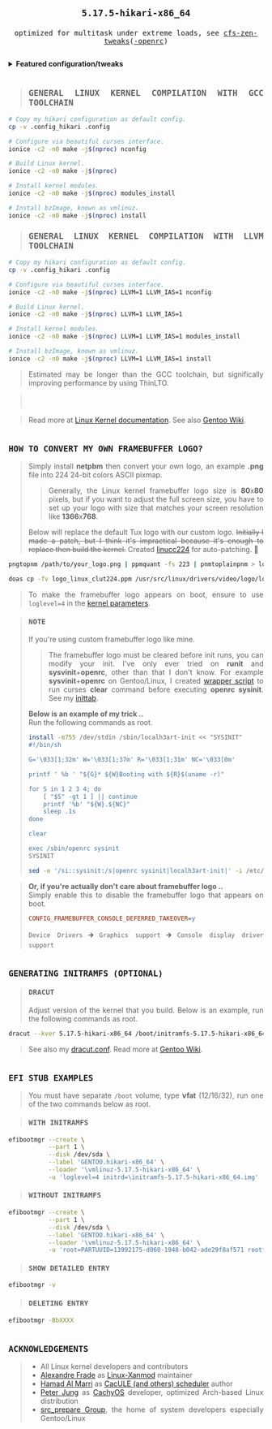 <div align="justify">

## <p align="center">`5.17.5-hikari-x86_64`</p> <img alt="" align="left" src="https://img.shields.io/github/commit-activity/m/owl4ce/hikari-x86_64/hikari-x86_64?style=flat-square&label=&color=000000&logo=gitbook&logoColor=white&labelColor=000000"/> <img alt="" align="right" src="https://badges.pufler.dev/visits/owl4ce/hikari-x86_64?style=flat-square&label=&color=000000&logo=github&logoColor=white&labelColor=000000"/>

<p align="center">
  <samp>
    optimized for multitask under extreme loads, see <a href="https://github.com/igo95862/cfs-zen-tweaks">cfs-zen-tweaks</a>(<a href="https://github.com/owl4ce/cfs-zen-tweaks-openrc">-openrc</a>)
  </samp>
</p>

<p align="center">
  <a href="#general-linux-kernel-compilation-with-gcc-toolchain">
    <img alt="" src="https://repository-images.githubusercontent.com/308812995/e978591c-11ed-452f-bab8-718c2fca29cf"/>
  </a>
</p>

<details>
<summary><b>Featured configuration/tweaks</b></summary>

<br>

> * Use [LRNG](https://github.com/smuellerDD/lrng) framework to provide sufficient entropy during boot as well as in
    virtual environments and SSDs
> * Use balanced 500Hz timer frequency for fast desktop interactivity and smoothness with energy-efficients
> * Use [Clang/LLVM toolchain](https://kernel.org/doc/html/latest/kbuild/llvm.html) with O3 optimization for processor
    family x86-64-v3 and ThinLTO by default
> * Majority use [LZ4](https://github.com/lz4/lz4) compression algorithm for fastest de/compression speeds with
    low-compression ratio
> * Use [BFQ I/O scheduler](https://kernel.org/doc/html/latest/block/bfq-iosched.html) which guarantees high-system,
    applications responsiveness, and low-latency
> * Use [performance governor](https://kernel.org/doc/html/latest/admin-guide/pm/cpufreq.html) by default for max
    CPU speed, change if too high energy consumptions
> * Disabled unused features like 5-level page tables, debugging, kexec, kprobes, NUMA, Xen, etc.
> * Enabled F2FS (SSD) and EXT4 (HDD) as built-in which optimized, and BTRFS as module
> * Enabled AMD-specific or Intel-specific features, other SoCs are all disabled
> * Enabled [AMD-pstate](https://lore.kernel.org/lkml/20211029130241.1984459-1-ray.huang@amd.com/T) driver for
    schedutil and ondemand governor
> * Enabled [zstd](https://github.com/facebook/zstd) module compression support by default (KMOD)
> * Enabled Google's BBRv2 TCP congestion control by default
> * Enabled New Paragon's Software [NTFS3](https://kernel.org/doc/html/latest/filesystems/ntfs3.html) driver
> * Full-support [EFI stub](https://kernel.org/doc/html/latest/admin-guide/efi-stub.html) w/o initramfs
> * Many more as in [xanmod.org](https://xanmod.org)

> This configuration based on Linux sources with [Xanmod patchset](https://xanmod.org) +
  [Gentoo patches](https://wiki.gentoo.org/wiki/Project:Kernel/Gentoo-sources) from
  [src_prepare-overlay](https://gitlab.com/src_prepare/src_prepare-overlay/-/tree/master/sys-kernel/xanmod-sources).

</details>

<h1></h1>

> ### <samp>GENERAL LINUX KERNEL COMPILATION WITH GCC TOOLCHAIN</samp>

```sh
# Copy my hikari configuration as default config.
cp -v .config_hikari .config

# Configure via beautiful curses interface.
ionice -c2 -n0 make -j$(nproc) nconfig

# Build Linux kernel.
ionice -c2 -n0 make -j$(nproc)

# Install kernel modules.
ionice -c2 -n0 make -j$(nproc) modules_install

# Install bzImage, known as vmlinuz.
ionice -c2 -n0 make -j$(nproc) install
```

> ### <samp>GENERAL LINUX KERNEL COMPILATION WITH LLVM TOOLCHAIN</samp>

```sh
# Copy my hikari configuration as default config.
cp -v .config_hikari .config

# Configure via beautiful curses interface.
ionice -c2 -n0 make -j$(nproc) LLVM=1 LLVM_IAS=1 nconfig

# Build Linux kernel.
ionice -c2 -n0 make -j$(nproc) LLVM=1 LLVM_IAS=1

# Install kernel modules.
ionice -c2 -n0 make -j$(nproc) LLVM=1 LLVM_IAS=1 modules_install

# Install bzImage, known as vmlinuz.
ionice -c2 -n0 make -j$(nproc) LLVM=1 LLVM_IAS=1 install
```

> Estimated may be longer than the GCC toolchain, but significally improving performance by using ThinLTO.

> <p align="center"><img alt="" src="./.github/screenshots/2021-10-30-072210_1301x748_scrot.png"/></p>
> <p align="center"><img alt="" src="./.github/screenshots/2021-10-30-073344_1301x748_scrot.png"/></p>
> <p align="center"><img alt="" src="./.github/screenshots/2021-10-30-072151_1301x748_scrot.png"/></p>

> Read more at [Linux Kernel documentation](https://kernel.org/doc/html/latest/admin-guide/README.html).
  See also [Gentoo Wiki](https://wiki.gentoo.org/wiki/Kernel/Configuration).

<h1></h1>

### <samp>HOW TO CONVERT MY OWN FRAMEBUFFER LOGO?</samp>

> Simply install **netpbm** then convert your own logo, an example **.png** file into 224 24-bit colors ASCII pixmap.
>
> > Generally, the Linux kernel framebuffer logo size is **80**x**80** pixels, but if you want to adjust the full
> > screen size, you have to set up your logo with size that matches your screen resolution like **1366**x**768**.
>
> Below will replace the default Tux logo with our custom logo. ~~Initially I made a patch, but I think it's
  impractical because it's enough to replace then build the kernel.~~
  Created [linucc224](https://github.com/owl4ce/linucc224) for auto-patching. :tada:

```sh
pngtopnm /path/to/your_logo.png | ppmquant -fs 223 | pnmtoplainpnm > logo_linux_clut224.ppm

doas cp -fv logo_linux_clut224.ppm /usr/src/linux/drivers/video/logo/logo_linux_clut224.ppm
```

> To make the framebuffer logo appears on boot, ensure to use `loglevel=4` in the
  [kernel parameters](https://kernel.org/doc/html/latest/admin-guide/kernel-parameters.html).

> #### <samp>NOTE</samp>
>
> If you're using custom framebuffer logo like mine.
>
> > The framebuffer logo must be cleared before init runs, you can modify your init. I've only ever tried on **runit**
> > and **sysvinit**+**openrc**, other than that I don't know. For example **sysvinit**+**openrc** on Gentoo/Linux,
> > I created [wrapper script](https://github.com/owl4ce/hmg/blob/main/sbin/localh3art-init) to run curses **clear**
> > command before executing **openrc sysinit**.
> > See my [inittab](https://github.com/owl4ce/hmg/blob/main/etc/inittab#L19-L20).
>
> **Below is an example of my trick ..**  
> Run the following commands as root.
>
> ```sh
> install -m755 /dev/stdin /sbin/localh3art-init << "SYSINIT"
> #!/bin/sh
>
> G='\033[1;32m' W='\033[1;37m' R='\033[1;31m' NC='\033[0m'
>
> printf ' %b ' "${G}* ${W}Booting with ${R}$(uname -r)"
>
> for S in 1 2 3 4; do
>     [ "$S" -gt 1 ] || continue
>     printf '%b' "${W}.${NC}"
>     sleep .1s
> done
>
> clear
>
> exec /sbin/openrc sysinit
> SYSINIT
> ```
>
> ```sh
> sed -e '/si::sysinit:/s|openrc sysinit|localh3art-init|' -i /etc/inittab
> ```

> **Or, if you're actually don't care about framebuffer logo ..**  
> Simply enable this to disable the framebuffer logo that appears on boot.
>
> ```cfg
> CONFIG_FRAMEBUFFER_CONSOLE_DEFERRED_TAKEOVER=y
> ```
>
> `Device Drivers` 🡲 `Graphics support` 🡲 `Console display driver support`

<h1></h1>

### <samp>GENERATING INITRAMFS (OPTIONAL)</samp>

> #### <samp>DRACUT</samp>
>
> Adjust version of the kernel that you build. Below is an example, run the following commands as root.

```sh
dracut --kver 5.17.5-hikari-x86_64 /boot/initramfs-5.17.5-hikari-x86_64.img --force
```

> See also my [dracut.conf](https://github.com/owl4ce/hmg/blob/main/etc/dracut.conf).
  Read more at [Gentoo Wiki](https://wiki.gentoo.org/wiki/Dracut).

<h1></h1>

### <samp>EFI STUB EXAMPLES</samp>

> You must have separate `/boot` volume, type **vfat** (12/16/32), run one of the two commands below as root.

> #### <samp>WITH INITRAMFS</samp>

```sh
efibootmgr --create \
           --part 1 \
           --disk /dev/sda \
           --label 'GENTOO.hikari-x86_64' \
           --loader '\vmlinuz-5.17.5-hikari-x86_64' \
           -u 'loglevel=4 initrd=\initramfs-5.17.5-hikari-x86_64.img'
```

> #### <samp>WITHOUT INITRAMFS</samp>

```sh
efibootmgr --create \
           --part 1 \
           --disk /dev/sda \
           --label 'GENTOO.hikari-x86_64' \
           --loader '\vmlinuz-5.17.5-hikari-x86_64' \
           -u 'root=PARTUUID=13992175-d060-1948-b042-ade29f8af571 rootfstype=f2fs rootflags=gc_merge,checkpoint_merge,compress_algorithm=lz4,compress_extension=*,compress_chksum,compress_cache,atgc loglevel=4'
```

> #### <samp>SHOW DETAILED ENTRY</samp>

```sh
efibootmgr -v
```

> #### <samp>DELETING ENTRY</samp>

```sh
efibootmgr -BbXXXX
```

<h1></h1>

### <samp>ACKNOWLEDGEMENTS</samp>

> * All Linux kernel developers and contributors
> * [Alexandre Frade](https://github.com/xanmod) as [Linux-Xanmod](https://xanmod.org) maintainer
> * [Hamad Al Marri](https://github.com/hamadmarri) as
    [CacULE (and others) scheduler](https://github.com/hamadmarri/cacule-cpu-scheduler) author
> * [Peter Jung](https://github.com/ptr1337) as [CachyOS](https://cachyos.org) developer,
    optimized Arch-based Linux distribution
> * [src_prepare Group](https://src_prepare.gitlab.io), the home of system developers especially Gentoo/Linux

</div>
